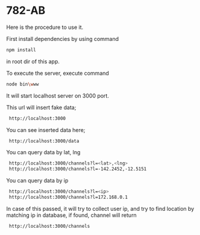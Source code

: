 # 782-AB

Here is the procedure to use it.

First install dependencies by using command 
```sh
npm install
```
in root dir of this app.



To execute the server, execute command
```sh
node bin\www
```
It will start localhost server on 3000 port.

This url will insert fake data;
```sh
 http://localhost:3000
```

You can see inserted data here;
```sh
 http://localhost:3000/data
```

You can query data by lat, lng
```sh
 http://localhost:3000/channels?l=<lat>,<lng>
 http://localhost:3000/channels?l=-142.2452,-12.5151
```

You can query data by ip
```sh
 http://localhost:3000/channels?l=<ip>
 http://localhost:3000/channels?l=172.168.0.1
```

In case of this passed, it will try to collect user ip, and try to find location by matching ip in database, if found, channel will return
```sh
 http://localhost:3000/channels
```
